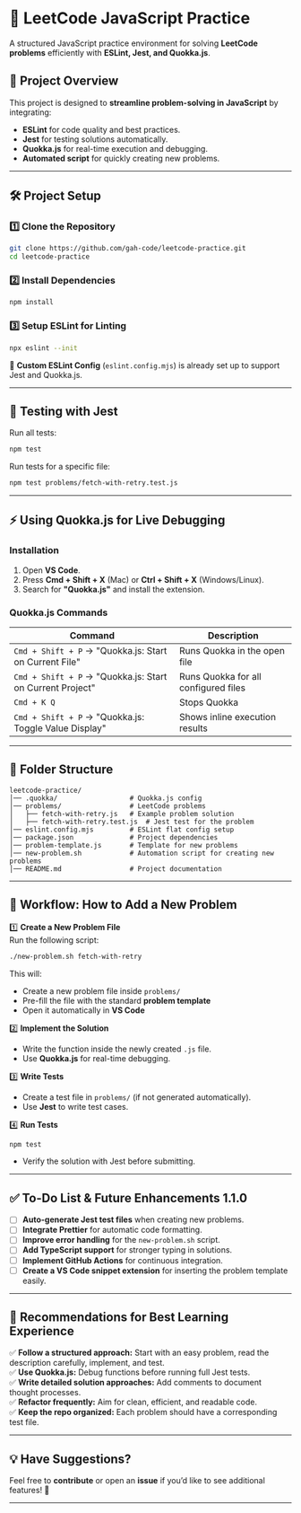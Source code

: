 
# 🚀 LeetCode JavaScript Practice

A structured JavaScript practice environment for solving **LeetCode problems** efficiently with **ESLint, Jest, and Quokka.js**.

## 📌 Project Overview

This project is designed to **streamline problem-solving in JavaScript** by integrating:

- **ESLint** for code quality and best practices.
- **Jest** for testing solutions automatically.
- **Quokka.js** for real-time execution and debugging.
- **Automated script** for quickly creating new problems.

---

## 🛠️ Project Setup

### 1️⃣ **Clone the Repository**

```sh
git clone https://github.com/gah-code/leetcode-practice.git
cd leetcode-practice
```

### 2️⃣ **Install Dependencies**

```sh
npm install
```

### 3️⃣ **Setup ESLint for Linting**

```sh
npx eslint --init
```

🔹 **Custom ESLint Config** (`eslint.config.mjs`) is already set up to support Jest and Quokka.js.

---

## 🧪 Testing with Jest

Run all tests:

```sh
npm test
```

Run tests for a specific file:

```sh
npm test problems/fetch-with-retry.test.js
```

---

## ⚡ Using Quokka.js for Live Debugging

### **Installation**

1. Open **VS Code**.
2. Press **Cmd + Shift + X** (Mac) or **Ctrl + Shift + X** (Windows/Linux).
3. Search for **"Quokka.js"** and install the extension.

### **Quokka.js Commands**

| Command | Description |
|---------|-------------|
| `Cmd + Shift + P` → "Quokka.js: Start on Current File" | Runs Quokka in the open file |
| `Cmd + Shift + P` → "Quokka.js: Start on Current Project" | Runs Quokka for all configured files |
| `Cmd + K Q` | Stops Quokka |
| `Cmd + Shift + P` → "Quokka.js: Toggle Value Display" | Shows inline execution results |

---

## 📂 Folder Structure

```
leetcode-practice/
│── .quokka/                  # Quokka.js config
│── problems/                 # LeetCode problems
│   ├── fetch-with-retry.js   # Example problem solution
│   ├── fetch-with-retry.test.js  # Jest test for the problem
│── eslint.config.mjs         # ESLint flat config setup
│── package.json              # Project dependencies
│── problem-template.js       # Template for new problems
│── new-problem.sh            # Automation script for creating new problems
│── README.md                 # Project documentation
```

---

## 🚀 Workflow: How to Add a New Problem

1️⃣ **Create a New Problem File**  
Run the following script:

```sh
./new-problem.sh fetch-with-retry
```

This will:

- Create a new problem file inside `problems/`
- Pre-fill the file with the standard **problem template**
- Open it automatically in **VS Code**

2️⃣ **Implement the Solution**

- Write the function inside the newly created `.js` file.
- Use **Quokka.js** for real-time debugging.

3️⃣ **Write Tests**

- Create a test file in `problems/` (if not generated automatically).
- Use **Jest** to write test cases.

4️⃣ **Run Tests**

```sh
npm test
```

- Verify the solution with Jest before submitting.

---

## ✅ To-Do List & Future Enhancements 1.1.0

- [ ] **Auto-generate Jest test files** when creating new problems.
- [ ] **Integrate Prettier** for automatic code formatting.
- [ ] **Improve error handling** for the `new-problem.sh` script.
- [ ] **Add TypeScript support** for stronger typing in solutions.
- [ ] **Implement GitHub Actions** for continuous integration.
- [ ] **Create a VS Code snippet extension** for inserting the problem template easily.

---

## 📝 Recommendations for Best Learning Experience

✅ **Follow a structured approach:** Start with an easy problem, read the description carefully, implement, and test.  
✅ **Use Quokka.js:** Debug functions before running full Jest tests.  
✅ **Write detailed solution approaches:** Add comments to document thought processes.  
✅ **Refactor frequently:** Aim for clean, efficient, and readable code.  
✅ **Keep the repo organized:** Each problem should have a corresponding test file.  

---

## 💡 Have Suggestions?

Feel free to **contribute** or open an **issue** if you’d like to see additional features! 🚀  

---
